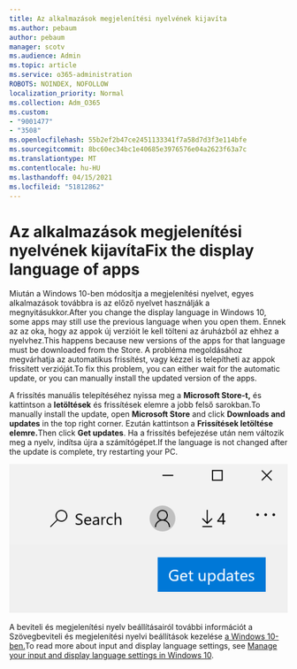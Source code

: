 ```yaml
---
title: Az alkalmazások megjelenítési nyelvének kijavíta
ms.author: pebaum
author: pebaum
manager: scotv
ms.audience: Admin
ms.topic: article
ms.service: o365-administration
ROBOTS: NOINDEX, NOFOLLOW
localization_priority: Normal
ms.collection: Adm_O365
ms.custom:
- "9001477"
- "3508"
ms.openlocfilehash: 55b2ef2b47ce2451133341f7a58d7d3f3e114bfe
ms.sourcegitcommit: 8bc60ec34bc1e40685e3976576e04a2623f63a7c
ms.translationtype: MT
ms.contentlocale: hu-HU
ms.lasthandoff: 04/15/2021
ms.locfileid: "51812862"
---
```

# <a name="fix-the-display-language-of-apps"></a><span data-ttu-id="6e1a6-102">Az alkalmazások megjelenítési nyelvének kijavíta</span><span class="sxs-lookup"><span data-stu-id="6e1a6-102">Fix the display language of apps</span></span>

<span data-ttu-id="6e1a6-103">Miután a Windows 10-ben módosítja a megjelenítési nyelvet, egyes alkalmazások továbbra is az előző nyelvet használják a megnyitásukkor.</span><span class="sxs-lookup"><span data-stu-id="6e1a6-103">After you change the display language in Windows 10, some apps may still use the previous language when you open them.</span></span> <span data-ttu-id="6e1a6-104">Ennek az az oka, hogy az appok új verzióit le kell tölteni az áruházból az ehhez a nyelvhez.</span><span class="sxs-lookup"><span data-stu-id="6e1a6-104">This happens because new versions of the apps for that language must be downloaded from the Store.</span></span> <span data-ttu-id="6e1a6-105">A probléma megoldásához megvárhatja az automatikus frissítést, vagy kézzel is telepítheti az appok frissített verzióját.</span><span class="sxs-lookup"><span data-stu-id="6e1a6-105">To fix this problem, you can either wait for the automatic update, or you can manually install the updated version of the apps.</span></span>

<span data-ttu-id="6e1a6-106">A frissítés manuális telepítéséhez nyissa meg a **Microsoft Store-t,** és kattintson a **letöltések** és frissítések elemre a jobb felső sarokban.</span><span class="sxs-lookup"><span data-stu-id="6e1a6-106">To manually install the update, open **Microsoft Store** and click **Downloads and updates** in the top right corner.</span></span> <span data-ttu-id="6e1a6-107">Ezután kattintson a **Frissítések letöltése elemre.**</span><span class="sxs-lookup"><span data-stu-id="6e1a6-107">Then click **Get updates**.</span></span> <span data-ttu-id="6e1a6-108">Ha a frissítés befejezése után nem változik meg a nyelv, indítsa újra a számítógépet.</span><span class="sxs-lookup"><span data-stu-id="6e1a6-108">If the language is not changed after the update is complete, try restarting your PC.</span></span>

![Frissítések letöltése.](media/get-updates.png)

<span data-ttu-id="6e1a6-110">A beviteli és megjelenítési nyelv beállításairól további információt a Szövegbeviteli és megjelenítési nyelvi beállítások kezelése [a Windows 10-ben.](https://support.microsoft.com/help/4027670/windows-10-add-and-switch-input-and-display-language-preferences)</span><span class="sxs-lookup"><span data-stu-id="6e1a6-110">To read more about input and display language settings, see [Manage your input and display language settings in Windows 10](https://support.microsoft.com/help/4027670/windows-10-add-and-switch-input-and-display-language-preferences).</span></span>
